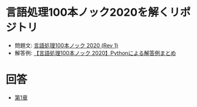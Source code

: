 # 言語処理100本ノック2020を解くリポジトリ

- 問題文: [言語処理100本ノック 2020 (Rev 1)](https://qiita.com/yamaru/items/0cac24710626333bd693)
- 解答例: [【言語処理100本ノック 2020】Pythonによる解答例まとめ](https://qiita.com/yamaru/items/0cac24710626333bd693)

# 回答
- [第1章](https://colab.research.google.com/drive/1K5SONoGszhymPfuhmGLxHN26-nfzdXbX?usp=sharing)
